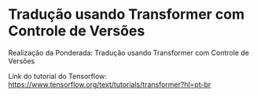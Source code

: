 # Tradução usando Transformer com Controle de Versões

Realização da Ponderada: Tradução usando Transformer com Controle de Versões

Link do tutorial do Tensorflow: https://www.tensorflow.org/text/tutorials/transformer?hl=pt-br

